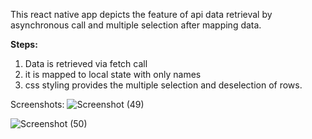 This react native app depicts the feature of api data retrieval by asynchronous call and multiple selection after mapping data.


**Steps:**
1. Data is retrieved via fetch call
2. it is mapped to local state with only names
3. css styling provides the multiple selection and deselection of rows.

Screenshots:
![Screenshot (49)](https://github.com/user-attachments/assets/ec6a42af-aa48-4d4b-8515-138dfe041265)

![Screenshot (50)](https://github.com/user-attachments/assets/fb1351bf-3fc3-48af-8894-27375e0717c8)


